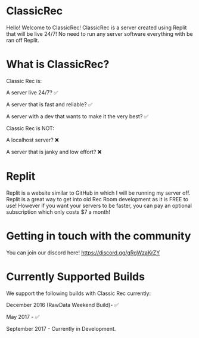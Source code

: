# ClassicRec
Hello! Welcome to ClassicRec! ClassicRec is
a server created using Replit that will be
live 24/7! No need to run any server software
everything with be ran off Replit.
# What is ClassicRec?

Classic Rec is:

A server live 24/7? ✅

A server that is fast and reliable? ✅

A server with a dev that wants to make it the
very best? ✅

Classic Rec is NOT:

A localhost server? ❌

A server that is janky and low effort? ❌

# Replit
Replit is a website similar to GitHub in
which I will be running my server off. Replit
is a great way to get into old Rec Room
development as it is FREE to use! However if
you want your servers to be faster, you can
pay an optional subscription which only
costs $7 a month!

# Getting in touch with the community
You can join our discord here!
https://discord.gg/gRgWzaKrZY

# Currently Supported Builds

We support the following builds with 
Classic Rec currently:

December 2016 (RawData Weekend Build)- ✅

May 2017 - ✅

September 2017 - Currently in Development.
